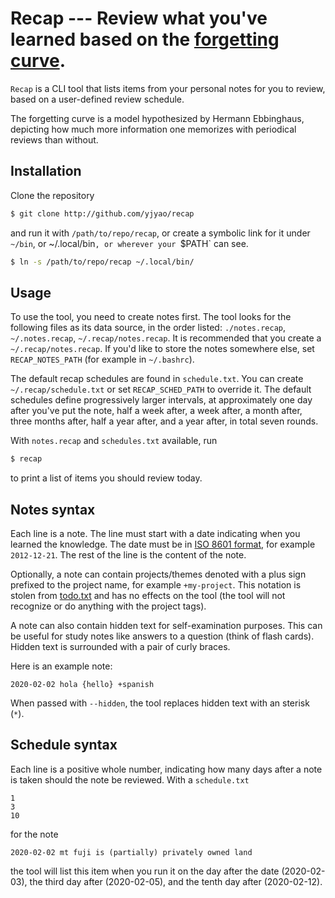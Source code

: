 # Recap --- Review what you've learned based on the [forgetting curve](http://enwp.org/forgetting_curve).

`Recap` is a CLI tool that lists items from your personal notes for you to
review, based on a user-defined review schedule.

The forgetting curve is a model hypothesized by Hermann Ebbinghaus, depicting how much more information one memorizes with periodical reviews than without.

## Installation

Clone the repository

```sh
$ git clone http://github.com/yjyao/recap
```

and run it with `/path/to/repo/recap`, or create a symbolic link for it under
`~/bin`, or ~/.local/bin`, or wherever your `$PATH` can see.

```sh
$ ln -s /path/to/repo/recap ~/.local/bin/
```

## Usage

To use the tool, you need to create notes first. The tool looks for the
following files as its data source, in the order listed: `./notes.recap`,
`~/.notes.recap`, `~/.recap/notes.recap`. It is recommended that you create a
`~/.recap/notes.recap`. If you'd like to store the notes somewhere else, set `RECAP_NOTES_PATH` (for example in `~/.bashrc`).

The default recap schedules are found in `schedule.txt`. You can create
`~/.recap/schedule.txt` or set `RECAP_SCHED_PATH` to override it. The default
schedules define progressively larger intervals, at approximately one day after
you've put the note, half a week after, a week after, a month after, three
months after, half a year after, and a year after, in total seven rounds.

With `notes.recap` and `schedules.txt` available, run

```sh
$ recap
```

to print a list of items you should review today.

## Notes syntax

Each line is a note. The line must start with a date indicating when you
learned the knowledge. The date must be in [ISO 8601
format](http://enwp.org/iso_8601), for example `2012-12-21`. The rest of the
line is the content of the note.

Optionally, a note can contain projects/themes denoted with a plus sign
prefixed to the project name, for example `+my-project`. This notation is
stolen from [todo.txt](https://github.com/todotxt/todo.txt) and has no effects
on the tool (the tool will not recognize or do anything with the project tags).

A note can also contain hidden text for self-examination purposes. This can be
useful for study notes like answers to a question (think of flash cards).
Hidden text is surrounded with a pair of curly braces.

Here is an example note:

```
2020-02-02 hola {hello} +spanish
```

When passed with `--hidden`, the tool replaces hidden text with an sterisk
(`*`).

## Schedule syntax

Each line is a positive whole number, indicating how many days after a note is
taken should the note be reviewed. With a `schedule.txt`

```
1
3
10
```

for the note

```
2020-02-02 mt fuji is (partially) privately owned land
```

the tool will list this item when you run it on the day after the date
(2020-02-03), the third day after (2020-02-05), and the tenth day after
(2020-02-12).
